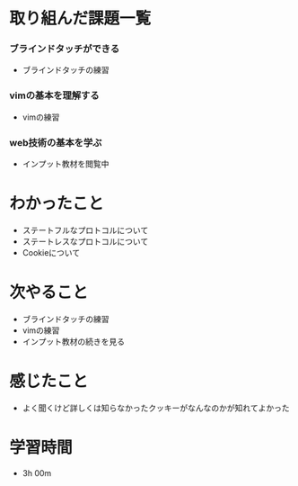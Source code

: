 # 取り組んだ課題一覧
### ブラインドタッチができる
- ブラインドタッチの練習
  
### vimの基本を理解する
- vimの練習
  
### web技術の基本を学ぶ
- インプット教材を閲覧中


# わかったこと
- ステートフルなプロトコルについて
- ステートレスなプロトコルについて
- Cookieについて



# 次やること
- ブラインドタッチの練習
- vimの練習
- インプット教材の続きを見る



# 感じたこと
- よく聞くけど詳しくは知らなかったクッキーがなんなのかが知れてよかった



# 学習時間
- 3h 00m
